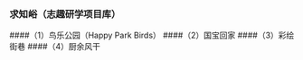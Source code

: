 ### 求知峪（志趣研学项目库）
####（1）鸟乐公园（Happy Park Birds）
####（2）国宝回家
####（3）彩绘街巷
####（4）厨余风干
<!--
**valleyschool/valleyschool** is a ✨ _special_ ✨ repository because its `README.md` (this file) appears on your GitHub profile.

Here are some ideas to get you started:

- 🔭 I’m currently working on ...
- 🌱 I’m currently learning ...
- 👯 I’m looking to collaborate on ...
- 🤔 I’m looking for help with ...
- 💬 Ask me about ...
- 📫 How to reach me: ...
- 😄 Pronouns: ...
- ⚡ Fun fact: ...
-->
